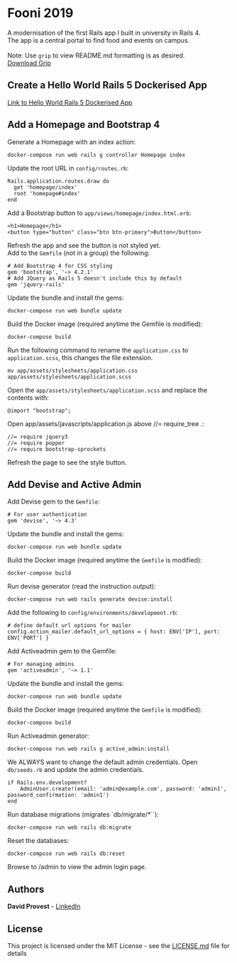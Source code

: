 # Fooni 2019
A modernisation of the first Rails app I built in university in Rails 4.<br/>
The app is a central portal to find food and events on campus.<br/>
<br/>
Note: Use `grip` to view README.md formatting is as desired.<br/>
[Download Grip](https://github.com/joeyespo/grip)

## Create a Hello World Rails 5 Dockerised App
[Link to Hello World Rails 5 Dockerised App](https://github.com/dpro7026/helloworld_rails_docker)

## Add a Homepage and Bootstrap 4
Generate a Homepage with an index action:
```
docker-compose run web rails g controller Homepage index
```
Update the root URL in `config/routes.rb`:
```
Rails.application.routes.draw do
  get 'homepage/index'
  root 'homepage#index'
end
```
Add a Bootstrap button to `app/views/homepage/index.html.erb`:
```
<h1>Homepage</h1>
<button type="button" class="btn btn-primary">Button</button>
```
Refresh the app and see the button is not styled yet.<br/>
Add to the `Gemfile` (not in a group) the following:
```
# Add Bootstrap 4 for CSS styling
gem 'bootstrap', '~> 4.2.1'
# Add JQuery as Rails 5 doesn't include this by default
gem 'jquery-rails'
```
Update the bundle and install the gems:
```
docker-compose run web bundle update
```
Build the Docker image (required anytime the Gemfile is modified):
```
docker-compose build
```
Run the following command to rename the `application.css` to `application.scss`, this changes the file extension.
```
mv app/assets/stylesheets/application.css app/assets/stylesheets/application.scss
```
Open the `app/assets/stylesheets/application.scss` and replace the contents with:
```
@import "bootstrap";
```
Open app/assets/javascripts/application.js above //= require_tree .:
```
//= require jquery3
//= require popper
//= require bootstrap-sprockets
```
Refresh the page to see the style button.

## Add Devise and Active Admin
Add Devise gem to the `Gemfile`:
```
# For user authentication
gem 'devise', '~> 4.3'
```
Update the bundle and install the gems:
```
docker-compose run web bundle update
```
Build the Docker image (required anytime the `Gemfile` is modified):
```
docker-compose build
```
Run devise generator (read the instruction output):
```
docker-compose run web rails generate devise:install
```
Add the following to `config/environments/development.rb`:
```
# define default url options for mailer
config.action_mailer.default_url_options = { host: ENV['IP'], port: ENV['PORT'] }
```
Add Activeadmin gem to the Gemfile:
```
# For managing admins
gem 'activeadmin', '~> 1.1'
```
Update the bundle and install the gems:
```
docker-compose run web bundle update
```
Build the Docker image (required anytime the `Gemfile` is modified):
```
docker-compose build
```
Run Activeadmin generator:
```
docker-compose run web rails g active_admin:install
```
We ALWAYS want to change the default admin credentials. Open `db/seeds.rb` and update the admin credentials.
```
if Rails.env.development?
    AdminUser.create!(email: 'admin@example.com', password: 'admin1', password_confirmation: 'admin1')
end
```
Run database migrations (migrates `db/migrate/*``):
```
docker-compose run web rails db:migrate
```
Reset the databases:
```
docker-compose run web rails db:reset
```
Browse to <URL>/admin to view the admin login page.


## Authors

**David Provest** - [LinkedIn](https://www.linkedin.com/in/davidjprovest/)

## License

This project is licensed under the MIT License - see the [LICENSE.md](LICENSE.md) file for details
